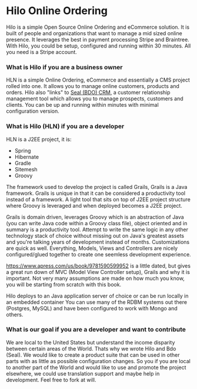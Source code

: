 # Hilo Online Ordering

Hilo is a simple Open Source Online Ordering and eCommerce solution. It is built of people and organizations that want to manage a mid sized online presence. It leverages the best in payment processing Stripe and Braintree. With Hilo, you could be setup, configured and running within 30 minutes. All you need is a Stripe account.


### What is Hilo if you are a business owner

HLN is a simple Online Ordering, eCommerce and essentially a CMS project rolled into one. It allows you to manage online customers, products and orders. Hilo also "links" to [Seal (BDO) CRM](https://github.com/mcroteau/seal), a customer relationship management tool which allows you to manage prospects, customers and clients. You can be up and running within minutes with minimal configuration version.


### What is Hilo (HLN) if you are a developer

HLN is a J2EE project, it is:

* Spring
* Hibernate
* Gradle
* Sitemesh
* Groovy


The framework used to develop the project is called Grails, Grails is a Java framework. Grails is unique in that it can be considered a productivity tool instead of a framework. A light tool that sits on top of J2EE project structure where Groovy is leveraged and when deployed becomes a J2EE project.

Grails is domain driven, leverages Groovy which is an abstraction of Java (you can write Java code within a Groovy class file), object oriented and in summary is a productivity tool. Attempt to write the same logic in any other technology stack of choice without missing out on Java's greatest assets and you're talking years of development instead of months. Customizations are quick as well. Everything, Models, Views and Controllers are nicely configured/glued together to create one seemless development experience.

https://www.apress.com/us/book/9781590599952 is a little dated, but gives a great run down of MVC (Model View Controller setup), Grails and why it is important. Not very many assumptions are made on how much you know, you will be starting from scratch with this book.

Hilo deploys to an Java application server of choice or can be run locally in an embedded container
You can use many of the RDBM systems out there (Postgres, MySQL) and have been configured to work with Mongo and others.


### What is our goal if you are a developer and want to contribute

We are local to the United States but understand the income disparity between certain areas of the World. Thats why we wrote Hilo and Bdo (Seal). We would like to create a product suite that can be used in other parts with as little as possible configuration changes. So you if you are local to another part of the World and would like to use and promote the project elsewhere, we could use translation support and maybe help in development. Feel free to fork at will.

